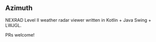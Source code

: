 ## Azimuth

NEXRAD Level II weather radar viewer written in Kotlin + Java Swing + LWJGL.

PRs welcome!